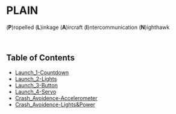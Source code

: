 # PLAIN
(**P**)ropelled (**L**)inkage (**A**)ircraft (**I**)ntercommunication (**N**)ighthawk

&nbsp;

## Table of Contents
* [Launch_1-Countdown]()
* [Launch_2-Lights](#launch_2-lights)
* [Launch_3-Button](#launch_3-button)
* [Launch_4-Servo](#launch_4-servo)
* [Crash_Avoidence-Accelerometer](#crash_avoidence-accelerometer)
* [Crash_Avoidence-Lights&Power](#crash_avoidence-lightspower)
